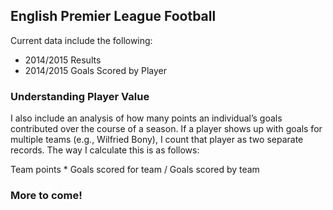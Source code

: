 ## English Premier League Football

Current data include the following:
* 2014/2015 Results
* 2014/2015 Goals Scored by Player


### Understanding Player Value

I also include an analysis of how many points an individual’s goals contributed over the course of a season. If a player shows up with goals for multiple teams (e.g., Wilfried Bony), I count that player as two separate records. The way I calculate this is as follows:

Team points * Goals scored for team / Goals scored by team


### More to come!